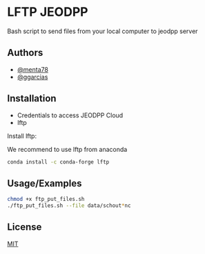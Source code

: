 # LFTP JEODPP

Bash script to send files from your local computer to jeodpp server


## Authors
- [@menta78](https://github.com/menta78)
- [@ggarcias](https://www.github.com/ggarcias)
## Installation

- Credentials to access JEODPP Cloud
- lftp 

Install lftp:

We recommend to use lftp from anaconda

```bash
conda install -c conda-forge lftp 
```
    
## Usage/Examples

```bash
chmod +x ftp_put_files.sh
./ftp_put_files.sh --file data/schout*nc
```


## License

[MIT](https://choosealicense.com/licenses/mit/)

